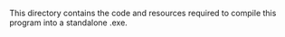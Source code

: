 This directory contains the code and resources required to compile this program into a standalone .exe.
